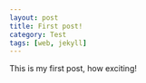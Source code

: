 ```yaml
---
layout: post
title: First post!
category: Test
tags: [web, jekyll]
---
```


This is my first post, how exciting!
